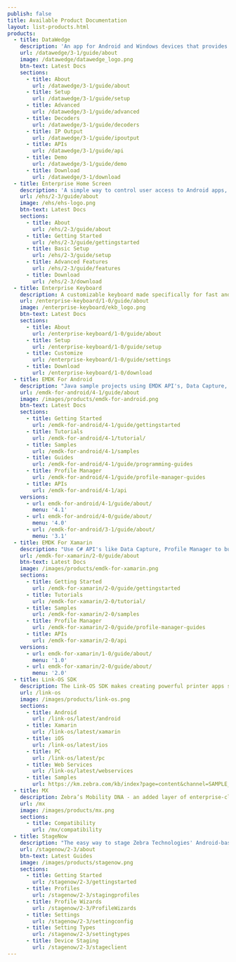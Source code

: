 ```yaml
---
publish: false
title: Available Product Documentation
layout: list-products.html
products:
  - title: DataWedge
    description: 'An app for Android and Windows devices that provides barcode scanning and processing services for enterprise apps.'
    url: /datawedge/3-1/guide/about
    image: /datawedge/datawedge_logo.png
    btn-text: Latest Docs
    sections:
      - title: About
        url: /datawedge/3-1/guide/about
      - title: Setup
        url: /datawedge/3-1/guide/setup
      - title: Advanced
        url: /datawedge/3-1/guide/advanced
      - title: Decoders
        url: /datawedge/3-1/guide/decoders
      - title: IP Output
        url: /datawedge/3-1/guide/ipoutput
      - title: APIs
        url: /datawedge/3-1/guide/api
      - title: Demo
        url: /datawedge/3-1/guide/demo
      - title: Download
        url: /datawedge/3-1/download
  - title: Enterprise Home Screen
    description: 'A simple way to control user access to Android apps, settings and files without custom code.'
    url: /ehs/2-3/guide/about
    image: /ehs/ehs-logo.png
    btn-text: Latest Docs
    sections:
      - title: About
        url: /ehs/2-3/guide/about
      - title: Getting Started
        url: /ehs/2-3/guide/gettingstarted
      - title: Basic Setup
        url: /ehs/2-3/guide/setup
      - title: Advanced Features
        url: /ehs/2-3/guide/features
      - title: Download
        url: /ehs/2-3/download
  - title: Enterprise Keyboard
    description: A customizable keyboard made specifically for fast and accurate workplace input.
    url: /enterprise-keyboard/1-0/guide/about
    image: /enterprise-keyboard/ekb_logo.png
    btn-text: Latest Docs
    sections:
      - title: About
        url: /enterprise-keyboard/1-0/guide/about
      - title: Setup
        url: /enterprise-keyboard/1-0/guide/setup
      - title: Customize
        url: /enterprise-keyboard/1-0/guide/settings
      - title: Download
        url: /enterprise-keyboard/1-0/download
  - title: EMDK For Android
    description: "Java sample projects using EMDK API's, Data Capture, Profile Manager, etc."
    url: /emdk-for-android/4-1/guide/about
    image: /images/products/emdk-for-android.png
    btn-text: Latest Docs
    sections:
      - title: Getting Started
        url: /emdk-for-android/4-1/guide/gettingstarted
      - title: Tutorials
        url: /emdk-for-android/4-1/tutorial/
      - title: Samples
        url: /emdk-for-android/4-1/samples
      - title: Guides
        url: /emdk-for-android/4-1/guide/programming-guides
      - title: Profile Manager
        url: /emdk-for-android/4-1/guide/profile-manager-guides
      - title: APIs
        url: /emdk-for-android/4-1/api
    versions:
      - url: emdk-for-android/4-1/guide/about/
        menu: '4.1'
      - url: emdk-for-android/4-0/guide/about/
        menu: '4.0'
      - url: /emdk-for-android/3-1/guide/about/
        menu: '3.1'
  - title: EMDK For Xamarin
    description: "Use C# API's like Data Capture, Profile Manager to build Android applications for Zebra Devices."
    url: /emdk-for-xamarin/2-0/guide/about
    btn-text: Latest Docs
    image: /images/products/emdk-for-xamarin.png
    sections:
      - title: Getting Started
        url: /emdk-for-xamarin/2-0/guide/gettingstarted
      - title: Tutorials
        url: /emdk-for-xamarin/2-0/tutorial/
      - title: Samples
        url: /emdk-for-xamarin/2-0/samples
      - title: Profile Manager
        url: /emdk-for-xamarin/2-0/guide/profile-manager-guides
      - title: APIs
        url: /emdk-for-xamarin/2-0/api
    versions:
      - url: emdk-for-xamarin/1-0/guide/about/
        menu: '1.0'
      - url: emdk-for-xamarin/2-0/guide/about/
        menu: '2.0'
  - title: Link-OS SDK
    description: The Link-OS SDK makes creating powerful printer apps simple and straightforward.
    url: /link-os
    image: /images/products/link-os.png
    sections:
      - title: Android
        url: /link-os/latest/android
      - title: Xamarin
        url: /link-os/latest/xamarin
      - title: iOS
        url: /link-os/latest/ios
      - title: PC
        url: /link-os/latest/pc
      - title: Web Services
        url: /link-os/latest/webservices
      - title: Samples
        url: https://km.zebra.com/kb/index?page=content&channel=SAMPLE_CODE
  - title: MX
    description: Zebra’s Mobility DNA - an added layer of enterprise-class security and manageability.
    url: /mx
    image: /images/products/mx.png
    sections:
      - title: Compatibility
        url: /mx/compatibility
  - title: StageNow
    description: "The easy way to stage Zebra Technologies' Android-based mobile computers."
    url: /stagenow/2-3/about
    btn-text: Latest Guides
    image: /images/products/stagenow.png
    sections:
      - title: Getting Started
        url: /stagenow/2-3/gettingstarted
      - title: Profiles
        url: /stagenow/2-3/stagingprofiles
      - title: Profile Wizards
        url: /stagenow/2-3/ProfileWizards
      - title: Settings
        url: /stagenow/2-3/settingconfig
      - title: Setting Types
        url: /stagenow/2-3/settingtypes
      - title: Device Staging
        url: /stagenow/2-3/stageclient
---
```


